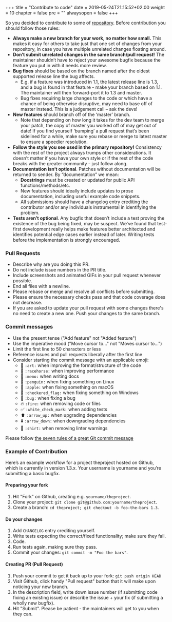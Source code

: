 +++
title = "Contribute to code"
date = 2019-05-24T21:15:52+02:00
weight = 10
chapter = false
pre = ""
alwaysopen = false
+++

So you decided to contribute to some of [repository](https://github.com/elastos). Before contribution you should follow those rules:

* **Always make a new branch for your work, no matter how small.** This makes it easy for others to take just that one set of changes from your repository, in case you have multiple unrelated changes floating around.
* **Don’t submit unrelated changes in the same branch/pull request!** The maintainer shouldn’t have to reject your awesome bugfix because the feature you put in with it needs more review.
* **Bug fixes** should be based on the branch named after the oldest supported release line the bug affects.
    * E.g. if a feature was introduced in 1.1, the latest release line is 1.3, and a bug is found in that feature - make your branch based on 1.1. The maintainer will then forward-port it to 1.3 and master.
    * Bug fixes requiring large changes to the code or which have a chance of being otherwise disruptive, may need to base off of master instead. This is a judgement call – ask the devs!
* **New features** should branch off of the ‘master’ branch.
    * Note that depending on how long it takes for the dev team to merge your patch, the copy of master you worked off of may get out of date! If you find yourself ‘bumping’ a pull request that’s been sidelined for a while, make sure you rebase or merge to latest master to ensure a speedier resolution.
* **Follow the style you see used in the primary repository!** Consistency with the rest of the project always trumps other considerations. It doesn’t matter if you have your own style or if the rest of the code breaks with the greater community - just follow along.
* **Documentation isn’t optional**. Patches without documentation will be returned to sender. By “documentation” we mean:
    * **Docstrings** must be created or updated for public API functions/methods/etc.
    * New features should ideally include updates to prose documentation, including useful example code snippets.
    * All submissions should have a changelog entry crediting the contributor and/or any individuals instrumental in identifying the problem.
* **Tests aren’t optional**. Any bugfix that doesn’t include a test proving the existence of the bug being fixed, may be suspect. We’ve found that test-first development really helps make features better architected and identifies potential edge cases earlier instead of later. Writing tests before the implementation is strongly encouraged.

### Pull Requests

* Describe why are you doing this PR.
* Do not include issue numbers in the PR title.
* Include screenshots and animated GIFs in your pull request whenever possible.
* End all files with a newline.
* Please rebase or merge and resolve all conflicts before submitting.
* Please ensure the necessary checks pass and that code coverage does not decrease.
* If you are asked to update your pull request with some changes there's no need to create a new one. Push your changes to the same branch.

### Commit messages

* Use the present tense ("Add feature" not "Added feature")
* Use the imperative mood ("Move cursor to..." not "Moves cursor to...")
* Limit the first line to 50 characters or less
* Reference issues and pull requests liberally after the first line
* Consider starting the commit message with an applicable emoji:
    * :art: `:art:` when improving the format/structure of the code
    * :racehorse: `:racehorse:` when improving performance
    * :memo: `:memo:` when writing docs
    * :penguin: `:penguin:` when fixing something on Linux
    * :apple: `:apple:` when fixing something on macOS
    * :checkered_flag: `:checkered_flag:` when fixing something on Windows
    * :bug: `:bug:` when fixing a bug
    * :fire: `:fire:` when removing code or files
    * :white_check_mark: `:white_check_mark:` when adding tests
    * :arrow_up: `:arrow_up:` when upgrading dependencies
    * :arrow_down: `:arrow_down:` when downgrading dependencies
    * :shirt: `:shirt:` when removing linter warnings

Please follow [the seven rules of a great Git commit message](https://chris.beams.io/posts/git-commit/#seven-rules)

### Example of Contribution

Here’s an example workflow for a project theproject hosted on Github, which is currently in version 1.3.x. Your username is yourname and you’re submitting a basic bugfix.

#### Preparing your fork

1. Hit "Fork" on Github, creating e.g. `yourname/theproject`.
2. Clone your project: `git clone git@github.com:yourname/theproject`.
3. Create a branch: `cd theproject; git checkout -b foo-the-bars 1.3`.


#### Do your changes

1. Add `CHANGELOG` entry crediting yourself.
2. Write tests expecting the correct/fixed functionality; make sure they fail.
3. Code.
4. Run tests again, making sure they pass.
5. Commit your changes: `git commit -m "Foo the bars"`.

#### Creating PR (Pull Request)

1. Push your commit to get it back up to your fork: `git push origin HEAD`
2. Visit Github, click handy "Pull request" button that it will make upon noticing your new branch.
3. In the description field, write down issue number (if submitting code fixing an existing issue) or describe the issue + your fix (if submitting a wholly new bugfix).
4. Hit "Submit". Please be patient - the maintainers will get to you when they can.
